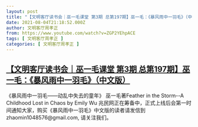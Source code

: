 ```yaml
---
layout: post
title: "【文明客厅读书会｜巫一毛课堂 第3期 总第197期】巫一毛：《暴风雨中一羽毛》（中文版）"
date: 2021-08-04T21:18:52.000Z
author: 文明客厅周孝正
from: https://www.youtube.com/watch?v=ZGP2YEhpACE
tags: [ 文明客厅周孝正 ]
categories: [ 文明客厅周孝正 ]
---
```

<!--1628111932000-->
[【文明客厅读书会｜巫一毛课堂 第3期 总第197期】巫一毛：《暴风雨中一羽毛》（中文版）](https://www.youtube.com/watch?v=ZGP2YEhpACE)
------

<div>
《暴风雨中一羽毛——动乱中失去的童年》 巫一毛著Feather in the Storm--A Childhood Lost in Chaos by Emily Wu 兆民网正在筹备中，正式上线后会第一时间通知大家，购买《暴风雨中一羽毛》中文版的读者请发信到 zhaomin1048576@gmail.com, 请关注我们。
</div>
